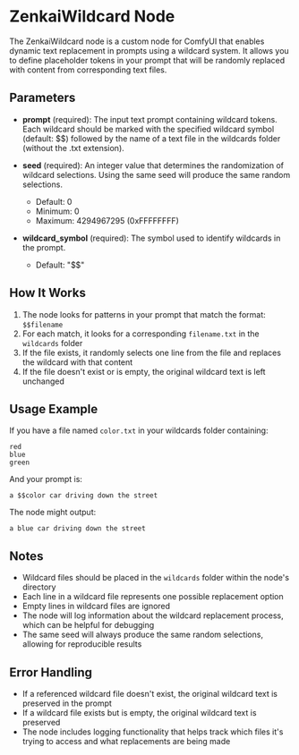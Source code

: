 # ZenkaiWildcard Node

The ZenkaiWildcard node is a custom node for ComfyUI that enables dynamic text replacement in prompts using a wildcard system. It allows you to define placeholder tokens in your prompt that will be randomly replaced with content from corresponding text files.

## Parameters

- **prompt** (required): The input text prompt containing wildcard tokens. Each wildcard should be marked with the specified wildcard symbol (default: $$) followed by the name of a text file in the wildcards folder (without the .txt extension).

- **seed** (required): An integer value that determines the randomization of wildcard selections. Using the same seed will produce the same random selections.
  - Default: 0
  - Minimum: 0
  - Maximum: 4294967295 (0xFFFFFFFF)

- **wildcard_symbol** (required): The symbol used to identify wildcards in the prompt.
  - Default: "$$"

## How It Works

1. The node looks for patterns in your prompt that match the format: `$$filename`
2. For each match, it looks for a corresponding `filename.txt` in the `wildcards` folder
3. If the file exists, it randomly selects one line from the file and replaces the wildcard with that content
4. If the file doesn't exist or is empty, the original wildcard text is left unchanged

## Usage Example

If you have a file named `color.txt` in your wildcards folder containing:
```
red
blue
green
```

And your prompt is:
```
a $$color car driving down the street
```

The node might output:
```
a blue car driving down the street
```

## Notes

- Wildcard files should be placed in the `wildcards` folder within the node's directory
- Each line in a wildcard file represents one possible replacement option
- Empty lines in wildcard files are ignored
- The node will log information about the wildcard replacement process, which can be helpful for debugging
- The same seed will always produce the same random selections, allowing for reproducible results

## Error Handling

- If a referenced wildcard file doesn't exist, the original wildcard text is preserved in the prompt
- If a wildcard file exists but is empty, the original wildcard text is preserved
- The node includes logging functionality that helps track which files it's trying to access and what replacements are being made
